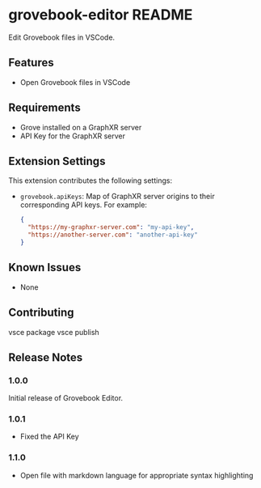 # grovebook-editor README

Edit Grovebook files in VSCode.

## Features

- Open Grovebook files in VSCode

## Requirements

- Grove installed on a GraphXR server
- API Key for the GraphXR server

## Extension Settings

This extension contributes the following settings:

* `grovebook.apiKeys`: Map of GraphXR server origins to their corresponding API keys. For example:
  ```json
  {
    "https://my-graphxr-server.com": "my-api-key",
    "https://another-server.com": "another-api-key"
  }
  ```

## Known Issues

- None

## Contributing

vsce package
vsce publish

## Release Notes

### 1.0.0

Initial release of Grovebook Editor.

### 1.0.1

- Fixed the API Key

### 1.1.0

- Open file with markdown language for appropriate syntax highlighting